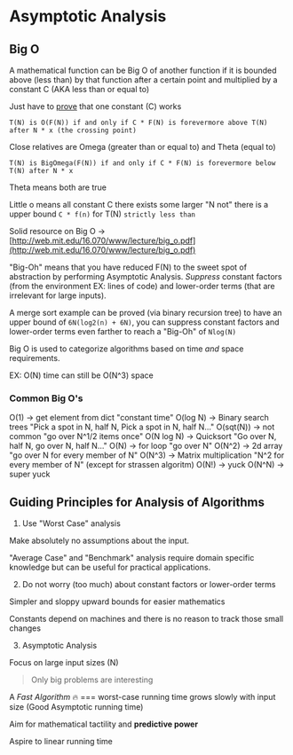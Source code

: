 # Asymptotic Analysis

## Big O

A mathematical function can be Big O of another function if it is bounded above (less than) by that function after a certain point and multiplied by a constant C (AKA less than or equal to)

Just have to [prove](../../math/discrete-structures/proofs.md) that one constant (C) works

```
T(N) is O(F(N)) if and only if C * F(N) is forevermore above T(N) after N * x (the crossing point)
```

Close relatives are Omega (greater than or equal to) and Theta (equal to)

```
T(N) is BigOmega(F(N)) if and only if C * F(N) is forevermore below T(N) after N * x
```

Theta means both are true

Little o means all constant C there exists some larger "N not" there is a upper bound `C * f(n)` for T(N) `strictly less than`

Solid resource on Big O -> [http://web.mit.edu/16.070/www/lecture/big_o.pdf](http://web.mit.edu/16.070/www/lecture/big_o.pdf)

"Big-Oh" means that you have reduced F(N) to the sweet spot of abstraction by performing Asymptotic Analysis. _Suppress_ constant factors (from the environment EX: lines of code) and lower-order terms (that are irrelevant for large inputs).

A merge sort example can be proved (via binary recursion tree) to have an upper bound of `6N(log2(n) + 6N)`, you can suppress constant factors and lower-order terms even farther to reach a "Big-Oh" of `Nlog(N)`

Big O is used to categorize algorithms based on time _and_ space requirements.

EX: O(N) time can still be O(N^3) space

### Common Big O's

O(1) -> get element from dict "constant time"
O(log N) -> Binary search trees "Pick a spot in N, half N, Pick a spot in N, half N..."
O(sqt(N)) -> not common "go over N^1/2 items once"
O(N log N) -> Quicksort "Go over N, half N, go over N, half N..."
O(N) -> for loop "go over N"
O(N^2) -> 2d array "go over N for every member of N"
O(N^3) -> Matrix multiplication "N^2 for every member of N" (except for strassen algoritm)
O(N!) -> yuck
O(N^N) -> super yuck

## Guiding Principles for Analysis of Algorithms

1.  Use "Worst Case" analysis

Make absolutely no assumptions about the input.

"Average Case" and "Benchmark" analysis require domain specific knowledge but can be useful for practical applications.

2.  Do not worry (too much) about constant factors or lower-order terms

Simpler and sloppy upward bounds for easier mathematics

Constants depend on machines and there is no reason to track those small changes

3.  Asymptotic Analysis

Focus on large input sizes (N)

> Only big problems are interesting

A _Fast Algorithm_ 🔥 === worst-case running time grows slowly with input size (Good Asymptotic running time)

Aim for mathematical tactility and **predictive power**

Aspire to linear running time
